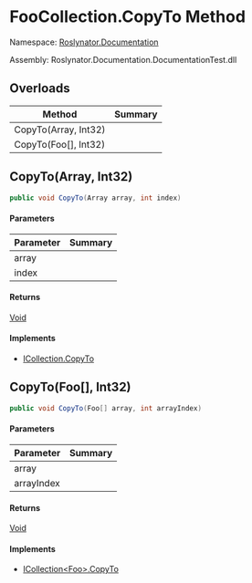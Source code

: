 # FooCollection\.CopyTo Method

Namespace: [Roslynator.Documentation](../../README.md)

Assembly: Roslynator\.Documentation\.DocumentationTest\.dll

## Overloads

| Method | Summary |
| ------ | ------- |
| CopyTo\(Array, Int32\) | |
| CopyTo\(Foo\[\], Int32\) | |

## CopyTo\(Array, Int32\)

```csharp
public void CopyTo(Array array, int index)
```

#### Parameters

| Parameter | Summary |
| --------- | ------- |
| array | |
| index | |

#### Returns

[Void](https://docs.microsoft.com/en-us/dotnet/api/system.void)

#### Implements

* [ICollection.CopyTo](https://docs.microsoft.com/en-us/dotnet/api/system.collections.icollection.copyto)

## CopyTo\(Foo\[\], Int32\)

```csharp
public void CopyTo(Foo[] array, int arrayIndex)
```

#### Parameters

| Parameter | Summary |
| --------- | ------- |
| array | |
| arrayIndex | |

#### Returns

[Void](https://docs.microsoft.com/en-us/dotnet/api/system.void)

#### Implements

* [ICollection\<Foo>.CopyTo](https://docs.microsoft.com/en-us/dotnet/api/system.collections.generic.icollection-1.copyto)

